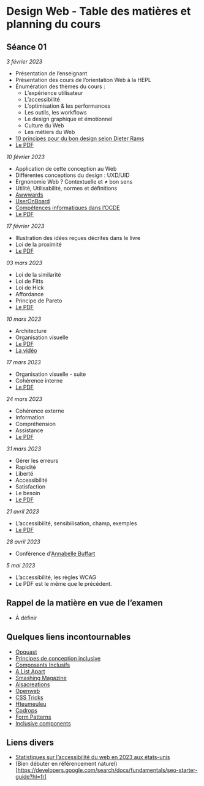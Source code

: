 # Design Web - Table des matières et planning du cours

## Séance 01

*3 février 2023*

- Présentation de l’enseignant
- Présentation des cours de l’orientation Web à la HEPL
- Énumération des thèmes du cours :
	- L’expérience utilisateur
	- L’accessibilité
	- L’optimisation & les performances
	- Les outils, les workflows
	- Le design graphique et émotionnel
	- Culture du Web
	- Les métiers du Web
- [10 principes pour du bon design selon Dieter Rams](https://fr.wikipedia.org/wiki/Dieter_Rams)
- [Le PDF](pdfs/01.pdf)

*10 février 2023*

- Application de cette conception au Web
- Différentes conceptions du design : UXD/UID
- Ergnonomie Web ? Contextuelle et ≠ bon sens
- Utilité, Utilisabilité, normes et définitions
- [Awwwards](https://www.awwwards.com)
- [UserOnBoard](https://www.useronboard.com)
- [Compétences informatiques dans l’OCDE](https://www.nngroup.com/articles/computer-skill-levels/)
- [Le PDF](pdfs/02.pdf)

*17 février 2023*

- Illustration des idées reçues décrites dans le livre
- Loi de la proximité
- [Le PDF](pdfs/03.pdf)

*03 mars 2023*

- Loi de la similarité
- Loi de Fitts
- Loi de Hick
- Affordance
- Principe de Pareto
- [Le PDF](pdfs/04.pdf)

*10 mars 2023*

- Architecture
- Organisation visuelle
- [Le PDF](https://raw.githubusercontent.com/tecg-dwt/dwt-tdm/1b041816165a8d60a5447d4f809ccd151386a1fc/pdfs/2022/05.pdf)
- [La vidéo](https://www.youtube.com/watch?v=ydgRBa-LByc)

*17 mars 2023*

- Organisation visuelle - suite
- Cohérence interne
- [Le PDF](pdfs/06.pdf)

*24 mars 2023*

- Cohérence externe
- Information
- Compréhension
- Assistance
- [Le PDF](pdfs/07.pdf)

*31 mars 2023*

- Gérer les erreurs
- Rapidité
- Liberté
- Accessibilité
- Satisfaction
- Le besoin
- [Le PDF](pdfs/08.pdf)

*21 avril 2023*

- L’accessibilité, sensibilisation, champ, exemples
- [Le PDF](pdfs/10.pdf)

*28 avril 2023*

- Conférence d'[Annabelle Buffart](https://www.linkedin.com/in/annabuffart/)

*5 mai 2023*

- L’accessibilité, les règles WCAG
- Le PDF est le même que le précédent.

## Rappel de la matière en vue de l’examen

- À définir

## Quelques liens incontournables
- [Opquast](https://checklists.opquast.com/fr/assurance-qualite-web/)
- [Principes de conception inclusive](https://inclusivedesignprinciples.org/fr/)
- [Composants Inclusifs](https://inclusive-components.design/)
- [A List Apart](http://www.alistapart.com)
- [Smashing Magazine](http://www.smashingmagazine.com)
- [Alsacreations](http://www.alsacreations.com)
- [Openweb](http://openweb.eu.org)
- [CSS Tricks](http://www.css-tricks.com)
- [Hteumeuleu](http://www.hteumeuleu.fr)
- [Codrops](http://tympanus.net/codrops/)
- [Form Patterns](https://formdesignpatterns.com/)
- [Inclusive components](https://inclusive-components.design/)

## Liens divers
- [Statistiques sur l’accessibilité du web en 2023 aux états-unis](https://ddiy.co/web-accessibility-statistics/)
- (Bien débuter en référencement naturel)[https://developers.google.com/search/docs/fundamentals/seo-starter-guide?hl=fr]
